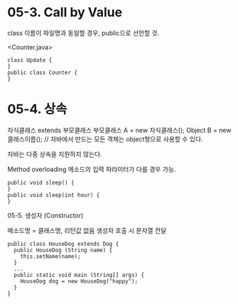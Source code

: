 # 05-3. Call by Value

class 이름이 파일명과 동일할 경우, public으로 선언할 것.

<Counter.java>
```
class Update {
}
public class Counter { 
}
```
# 05-4. 상속

자식클래스 extends 부모클래스
부모클래스 A = new 자식클래스();
Object B = new 클래스이름(); // 자바에서 만드는 모든 객체는 object형으로 사용할 수 있다.

자바는 다중 상속을 지원하지 않는다.

Method overloading
메소드의 입력 파라미터가 다를 경우 가능.
```
public void sleep() {
}
public void sleep(int hour) {
}
```
05-5. 생성자 (Constructor)

메소드명 = 클래스명, 리턴값 없음
생성자 호출 시 문자열 전달
```
public class HouseDog extends Dog {
  public HouseDog (String name) {
    this.setName(name);
  }
  ...
  public static void main (String[] args) {
    HouseDog dog = new HouseDog("happy");
  }
}
```
